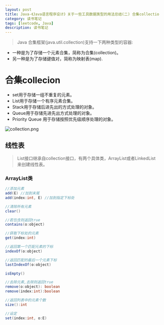 ```yaml
---
layout: post
title: Java-《Java语言程序设计》关于一些工具数据类型的用法总结(二) 合集collection
category: 读书笔记
tags: [leetcode, Java]
description: 读书笔记
---
```


> Java 合集框架(java.util.collection)支持一下两种类型的容器:
- 一种是为了存储一个元素合集，简称为合集(collection)。
- 另一种是为了存储键值对，简称为映射表(map).

# 合集collecion
- set用于存储一组不重复的元素。
- List用于存储一个有序元素合集。
- Stack用于存储后进先出的方式处理的对象。
- Queue用于存储先进先出方式处理的对象。
- Priority Queue 用于存储按照优先级顺序处理的对象。

![collection.png](https://i.loli.net/2019/03/18/5c8f470fc3790.png)

## 线性表
> List接口继承自collection接口，有两个具体类，ArrayList或者LinkedList来创建线性表。


### ArrayList类
```java
//添加元素
add(E) //加到末尾
add(index:int, E) //加到指定下标处

//清除所有元素
clear() 

//若包含则返回true
contains(o:object)

//获取下标处的元素
get(index:int) 

//返回第一个匹配元素的下标
indexOf(o:object) 

//返回匹配的最后一个元素下标
lastIndexOf(o:object)

isEmpty()

//去除元素,去除则返回true
remove(o:object): boolean
remove(index:int):boolean

//返回列表中的元素个数
size():int

//设定
set(index:int, o:E)
```


